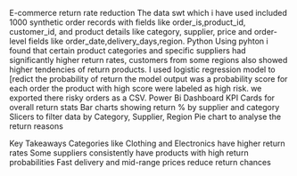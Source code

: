 E-commerce return rate reduction
The data swt which i have used included 1000 synthetic order records with fields like order_is,product_id, customer_id, and product details like category, supplier, price and order-level fields like order_date,delivery_days,region.
Python
Using pyhton i found that certain product categories and specific suppliers had significantly higher return rates, customers from some regions also showed higher tendencies of return products.
I used logistic regression model to [redict the probability of return
the model output was a probability score for each order the product with high score were labeled as high risk. we exported there risky orders as a CSV.
Power Bi Dashboard
KPI Cards for overall return stats
Bar charts showing return % by supplier and category
Slicers to filter data by Category, Supplier, Region
Pie chart to analyse  the return reasons

Key Takeaways
Categories like Clothing and Electronics have higher return rates
Some suppliers consistently have products with high return probabilities
Fast delivery and mid-range prices reduce return chances

